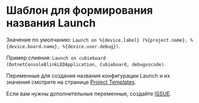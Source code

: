 # Шаблон для формирования названия Launch

Значение по умолчанию: `Launch on %{device.label} (%{project.name}, %{device.board.name}, %{device.user.debug})`.

Пример слияния: `Launch on cubieboard (DotnetConsoleBlinkLEDApplication, Cubieboard, debugvscode)`.

Переменные для создания названия конфигурации Launch и их значения смотрите на странице [Project Templates](Project-templates_ru.md "Project Templates").

Если вам нужны дополнительные переменные, создайте [ISSUE](https://github.com/devdotnetorg/vscode-extension-dotnet-fastiot/issues "ISSUE").
